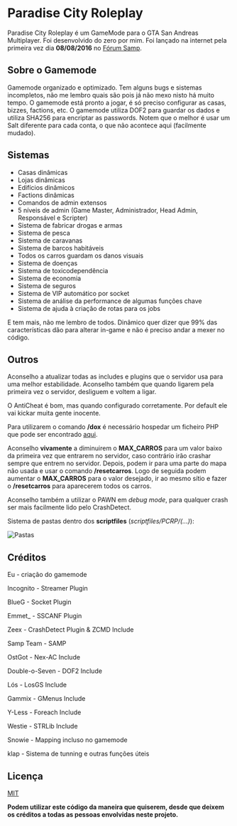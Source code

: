 # Paradise City Roleplay
Paradise City Roleplay é um GameMode para o GTA San Andreas Multiplayer. Foi desenvolvido do zero por mim. Foi lançado na internet pela primeira vez dia **08/08/2016** no [Fórum Samp](http://forum.sa-mp.com/showthread.php?p=3749526#post3749526).


## Sobre o Gamemode
Gamemode organizado e optimizado. Tem alguns bugs e sistemas incompletos, não me lembro quais são pois já não mexo nisto há muito tempo. O gamemode está pronto a jogar, é só preciso configurar as casas, bizzes, factions, etc. O gamemode utiliza DOF2 para guardar os dados e utiliza SHA256 para encriptar as passwords. Notem que o melhor é usar um Salt diferente para cada conta, o que não acontece aqui (facilmente mudado).

## Sistemas
* Casas dinâmicas
* Lojas dinâmicas
* Edifícios dinâmicos
* Factions dinâmicas
* Comandos de admin extensos
* 5 níveis de admin (Game Master, Administrador, Head Admin, Responsável e Scripter)
* Sistema de fabricar drogas e armas
* Sistema de pesca
* Sistema de caravanas
* Sistema de barcos habitáveis
* Todos os carros guardam os danos visuais
* Sistema de doenças
* Sistema de toxicodependência
* Sistema de economia
* Sistema de seguros
* Sistema de VIP automático por socket
* Sistema de análise da performance de algumas funções chave
* Sistema de ajuda à criação de rotas para os jobs
 
E tem mais, não me lembro de todos. Dinâmico quer dizer que 99% das características dão para alterar in-game e não é preciso andar a mexer no código.

## Outros
Aconselho a atualizar todas as includes e plugins que o servidor usa para uma melhor estabilidade. Aconselho também que quando ligarem pela primeira vez o servidor, desliguem e voltem a ligar. 

O AntiCheat é bom, mas quando configurado corretamente. Por default ele vai kickar muita gente inocente. 

Para utilizarem o comando **/dox** é necessário hospedar um ficheiro PHP que pode ser encontrado [aqui](http://forum.sa-mp.com/showthread.php?p=3713480).

Aconselho **vivamente** a diminuirem o **MAX_CARROS** para um valor baixo da primeira vez que entrarem no servidor, caso contrário irão crashar sempre que entrem no servidor. Depois, podem ir para uma parte do mapa não usada e usar o comando **/resetcarros**. Logo de seguida podem aumentar o **MAX_CARROS** para o valor desejado, ir ao mesmo sítio e fazer o **/resetcarros** para aparecerem todos os carros.

Aconselho também a utilizar o PAWN em *debug mode*, para qualquer crash ser mais facilmente lido pelo CrashDetect.

Sistema de pastas dentro dos **scriptfiles** (*scriptfiles/PCRP/(...)*):

![Pastas](https://i.gyazo.com/a329a2b58bc1294990256b472fd36798.png)

## Créditos
Eu - criação do gamemode

Incognito - Streamer Plugin

BlueG - Socket Plugin

Emmet_ - SSCANF Plugin

Zeex - CrashDetect Plugin & ZCMD Include

Samp Team - SAMP

OstGot - Nex-AC Include

Double-o-Seven - DOF2 Include

Lós - LosGS Include

Gammix - GMenus Include

Y-Less - Foreach Include

Westie - STRLib Include

Snowie - Mapping incluso no gamemode

klap - Sistema de tunning e outras funções úteis

## Licença
[MIT](https://opensource.org/licenses/MIT)

**Podem utilizar este código da maneira que quiserem, desde que deixem os créditos a todas as pessoas envolvidas neste projeto.**
